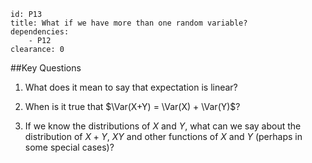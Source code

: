 ````
id: P13
title: What if we have more than one random variable?
dependencies:
    - P12
clearance: 0
````
##Key Questions

1.  What does it mean to say that expectation is linear?

1.  When is it true that $\Var(X+Y) = \Var(X) + \Var(Y)$?

1.  If we know the distributions of $X$ and $Y$, what can we say about the distribution of $X+Y$, $XY$ and other functions of $X$ and $Y$ (perhaps in some special cases)?